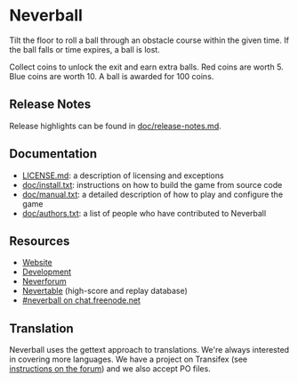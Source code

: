# Neverball

Tilt the  floor to roll a  ball through an obstacle  course within the
given  time.  If  the  ball falls  or time  expires, a ball is lost.

Collect coins to unlock the exit  and earn extra balls.  Red coins are
worth 5.  Blue coins are worth 10.  A ball is awarded for 100 coins.

## Release Notes

Release highlights can be found in [doc/release-notes.md](doc/release-notes.md).

## Documentation

* [LICENSE.md](LICENSE.md): a description of licensing and exceptions
* [doc/install.txt](doc/install.txt): instructions on how to build the
  game from source code
* [doc/manual.txt](doc/manual.txt): a detailed description of how to
  play and configure the game
* [doc/authors.txt](doc/authors.txt): a list of people who have
  contributed to Neverball

## Resources

* [Website](http://neverball.org/)
* [Development](http://github.com/Neverball)
* [Neverforum](http://neverforum.com/)
* [Nevertable](http://table.nevercorner.net/) (high-score and replay
  database)
* [#neverball on chat.freenode.net](http://webchat.freenode.net/)

## Translation

Neverball uses the gettext approach to translations. We're always
interested in covering more languages. We have a project on Transifex
(see [instructions on the forum][tx]) and we also accept PO files.

[tx]: http://neverforum.com/fmpbo/viewtopic.php?id=2741

